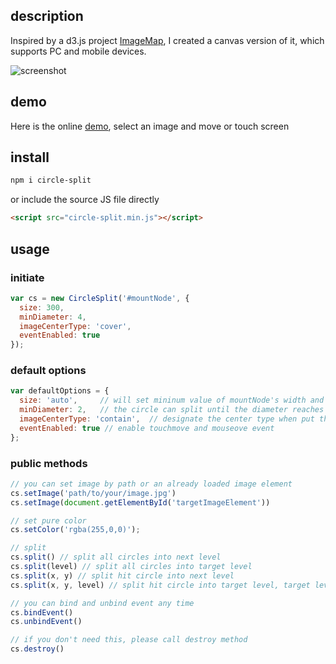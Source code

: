 ## description

Inspired by a d3.js project [ImageMap](http://bl.ocks.org/nswamy14/df13d67b6efeb19eb640), I created a canvas version of it, which supports PC and mobile devices.

![screenshot](https://sfault-image.b0.upaiyun.com/311/844/3118445315-586a51d924247_articlex)

## demo

Here is the online [demo](https://jackgit.github.io/circle-split/index.html), select an image and move or touch screen

## install

```bash
npm i circle-split
```

or include the source JS file directly

```html
<script src="circle-split.min.js"></script>
```

## usage

### initiate

```js
var cs = new CircleSplit('#mountNode', {
  size: 300,
  minDiameter: 4,
  imageCenterType: 'cover',
  eventEnabled: true
});
```

### default options

```js
var defaultOptions = {
  size: 'auto',     // will set mininum value of mountNode's width and height
  minDiameter: 2,   // the circle can split until the diameter reaches to 2 px
  imageCenterType: 'contain',  // designate the center type when put the image of the square box
  eventEnabled: true // enable touchmove and mouseove event
};
```

### public methods

```js
// you can set image by path or an already loaded image element
cs.setImage('path/to/your/image.jpg')
cs.setImage(document.getElementById('targetImageElement'))

// set pure color
cs.setColor('rgba(255,0,0)');

// split
cs.split() // split all circles into next level
cs.split(level) // split all circles into target level
cs.split(x, y) // split hit circle into next level
cs.split(x, y, level) // split hit circle into target level, target level should be higher than circle's current level

// you can bind and unbind event any time
cs.bindEvent()
cs.unbindEvent()

// if you don't need this, please call destroy method
cs.destroy()
```
